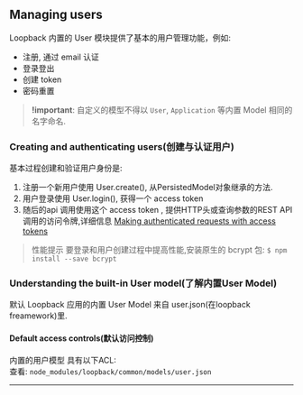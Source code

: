 ## Managing users

Loopback 内置的 User 模块提供了基本的用户管理功能，例如:  

- 注册, 通过 email 认证
- 登录登出
- 创建 token
- 密码重置

> **!important**: 自定义的模型不得以 `User`, `Application` 等内置 Model 相同的名字命名.


### Creating and authenticating users(创建与认证用户)

基本过程创建和验证用户身份是:  

1. 注册一个新用户使用 User.create(), 从PersistedModel对象继承的方法.
2. 用户登录使用  User.login(), 获得一个 access token
3. 随后的api 调用使用这个 access token , 提供HTTP头或查询参数的REST API调用的访问令牌,详细信息 [Making authenticated requests with access tokens](https://docs.strongloop.com/display/LB/Making+authenticated+requests#Makingauthenticatedrequests-Makingauthenticatedrequestswithaccesstokens)

> 性能提示
    要登录和用户创建过程中提高性能,安装原生的  bcrypt 包:
    `$ npm install --save bcrypt`

### Understanding the built-in User model(了解内置User Model)

默认 Loopback 应用的内置 User Model 来自 user.json(在loopback freamework)里.

#### Default access controls(默认访问控制)

内置的用户模型 具有以下ACL:  
查看: `node_modules/loopback/common/models/user.json`  




- - -

